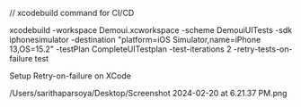 // xcodebuild command for CI/CD 

xcodebuild -workspace   Demoui.xcworkspace 
-scheme                 DemouiUITests 
-sdk                    iphonesimulator 
-destination            "platform=iOS Simulator,name=iPhone 13,OS=15.2" 
-testPlan               CompleteUITestplan 
-test-iterations        2
-retry-tests-on-failure 
test

Setup Retry-on-failure on XCode

/Users/sarithaparsoya/Desktop/Screenshot 2024-02-20 at 6.21.37 PM.png

